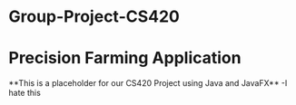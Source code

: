 # Group-Project-CS420


<h1>Precision Farming Application</h1>
**This is a placeholder for our CS420 Project using Java and JavaFX**
-I hate this
